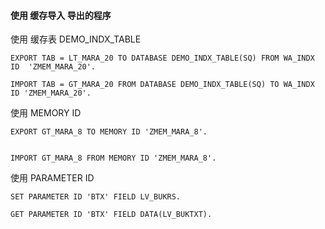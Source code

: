 #### 使用 缓存导入 导出的程序

使用 缓存表 DEMO_INDX_TABLE

```ABAP
EXPORT TAB = LT_MARA_20 TO DATABASE DEMO_INDX_TABLE(SQ) FROM WA_INDX ID  'ZMEM_MARA_20'.

IMPORT TAB = GT_MARA_20 FROM DATABASE DEMO_INDX_TABLE(SQ) TO WA_INDX ID 'ZMEM_MARA_20'.
```



使用 MEMORY ID 

```ABAP
EXPORT GT_MARA_8 TO MEMORY ID 'ZMEM_MARA_8'.


IMPORT GT_MARA_8 FROM MEMORY ID 'ZMEM_MARA_8'.
```





使用 PARAMETER ID 

```ABAP
SET PARAMETER ID 'BTX' FIELD LV_BUKRS.

GET PARAMETER ID 'BTX' FIELD DATA(LV_BUKTXT).
```

